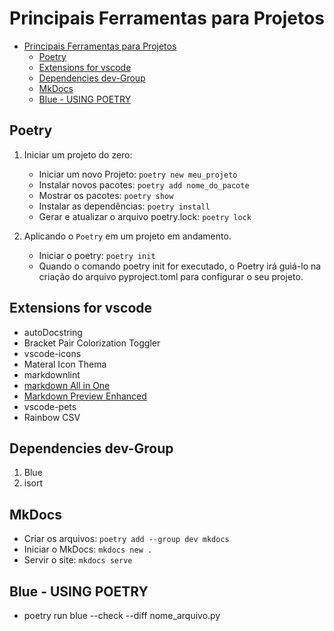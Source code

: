 # Principais Ferramentas para Projetos

- [Principais Ferramentas para Projetos](#principais-ferramentas-para-projetos)
  - [Poetry](#poetry)
  - [Extensions for vscode](#extensions-for-vscode)
  - [Dependencies dev-Group](#dependencies-dev-group)
  - [MkDocs](#mkdocs)
  - [Blue - USING POETRY](#blue---using-poetry)

## Poetry

1. Iniciar um projeto do zero:
   - Iniciar um novo Projeto: `poetry new meu_projeto`
   - Instalar novos pacotes: `poetry add nome_do_pacote`
   - Mostrar os pacotes: `poetry show`
   - Instalar as dependências: `poetry install`
   - Gerar e atualizar o arquivo poetry.lock: `poetry lock`

2. Aplicando o `Poetry` em um projeto em andamento.
   - Iniciar o poetry: `poetry init`
   - Quando o comando poetry init for executado, o Poetry irá guiá-lo na criação do arquivo pyproject.toml para configurar o seu projeto.

## Extensions for vscode

- autoDocstring
- Bracket Pair Colorization Toggler
- vscode-icons
- Materal Icon Thema
- markdownlint
- [markdown All in One](https://marketplace.visualstudio.com/items?itemName=yzhang.markdown-all-in-one)
- [Markdown Preview Enhanced](https://marketplace.visualstudio.com/items?itemName=shd101wyy.markdown-preview-enhanced)
- vscode-pets
- Rainbow CSV

## Dependencies dev-Group

1. Blue 
2. isort

## MkDocs

- Criar os arquivos: `poetry add --group dev mkdocs`
- Iniciar o MkDocs: `mkdocs new .`
- Servir o site: `mkdocs serve`

## Blue - USING POETRY

- poetry run blue --check --diff nome_arquivo.py
